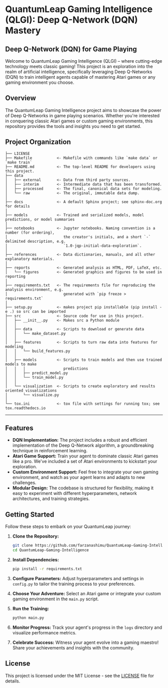 # QuantumLeap Gaming Intelligence (QLGI): Deep Q-Network (DQN) Mastery


## Deep Q-Network (DQN) for Game Playing

Welcome to QuantumLeap Gaming Intelligence (QLGI) – where cutting-edge technology meets classic gaming! This project is an exploration into the realm of artificial intelligence, specifically leveraging Deep Q-Networks (DQN) to train intelligent agents capable of mastering Atari games or any gaming environment you choose.

## Overview

The QuantumLeap Gaming Intelligence project aims to showcase the power of Deep Q-Networks in game playing scenarios. Whether you're interested in conquering classic Atari games or custom gaming environments, this repository provides the tools and insights you need to get started.

Project Organization
------------

    ├── LICENSE
    ├── Makefile           <- Makefile with commands like `make data` or `make train`
    ├── README.md          <- The top-level README for developers using this project.
    ├── data
    │   ├── external       <- Data from third party sources.
    │   ├── interim        <- Intermediate data that has been transformed.
    │   ├── processed      <- The final, canonical data sets for modeling.
    │   └── raw            <- The original, immutable data dump.
    │
    ├── docs               <- A default Sphinx project; see sphinx-doc.org for details
    │
    ├── models             <- Trained and serialized models, model predictions, or model summaries
    │
    ├── notebooks          <- Jupyter notebooks. Naming convention is a number (for ordering),
    │                         the creator's initials, and a short `-` delimited description, e.g.
    │                         `1.0-jqp-initial-data-exploration`.
    │
    ├── references         <- Data dictionaries, manuals, and all other explanatory materials.
    │
    ├── reports            <- Generated analysis as HTML, PDF, LaTeX, etc.
    │   └── figures        <- Generated graphics and figures to be used in reporting
    │
    ├── requirements.txt   <- The requirements file for reproducing the analysis environment, e.g.
    │                         generated with `pip freeze > requirements.txt`
    │
    ├── setup.py           <- makes project pip installable (pip install -e .) so src can be imported
    ├── src                <- Source code for use in this project.
    │   ├── __init__.py    <- Makes src a Python module
    │   │
    │   ├── data           <- Scripts to download or generate data
    │   │   └── make_dataset.py
    │   │
    │   ├── features       <- Scripts to turn raw data into features for modeling
    │   │   └── build_features.py
    │   │
    │   ├── models         <- Scripts to train models and then use trained models to make
    │   │   │                 predictions
    │   │   ├── predict_model.py
    │   │   └── train_model.py
    │   │
    │   └── visualization  <- Scripts to create exploratory and results oriented visualizations
    │       └── visualize.py
    │
    └── tox.ini            <- tox file with settings for running tox; see tox.readthedocs.io


--------


## Features

- **DQN Implementation:** The project includes a robust and efficient implementation of the Deep Q-Network algorithm, a groundbreaking technique in reinforcement learning.
- **Atari Game Support:** Train your agent to dominate classic Atari games like a pro. We've included a set of Atari environments to kickstart your exploration.
- **Custom Environment Support:** Feel free to integrate your own gaming environment, and watch as your agent learns and adapts to new challenges.
- **Modular Design:** The codebase is structured for flexibility, making it easy to experiment with different hyperparameters, network architectures, and training strategies.

## Getting Started

Follow these steps to embark on your QuantumLeap journey:

1. **Clone the Repository:**
   ```bash
   git clone https://github.com/farzanashimu/QuantumLeap-Gaming-Intelligence.git
   cd QuantumLeap-Gaming-Intelligence
   ```

2. **Install Dependencies:**
   ```bash
   pip install -r requirements.txt
   ```

3. **Configure Parameters:**
   Adjust hyperparameters and settings in `config.py` to tailor the training process to your preferences.

4. **Choose Your Adventure:**
   Select an Atari game or integrate your custom gaming environment in the `main.py` script.

5. **Run the Training:**
   ```bash
   python main.py
   ```

6. **Monitor Progress:**
   Track your agent's progress in the `logs` directory and visualize performance metrics.

7. **Celebrate Success:**
   Witness your agent evolve into a gaming maestro! Share your achievements and insights with the community.

## License

This project is licensed under the MIT License - see the [LICENSE](LICENSE) file for details.

